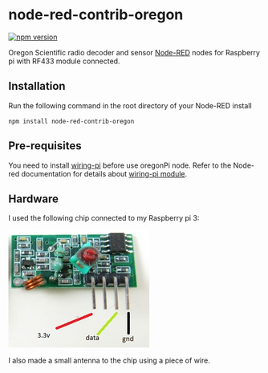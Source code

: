 # node-red-contrib-oregon
[![npm version](https://badge.fury.io/js/node-red-contrib-oregon.svg)](https://badge.fury.io/js/node-red-contrib-oregon)

Oregon Scientific radio decoder and sensor [Node-RED](http://nodered.org/) nodes for Raspberry pi with RF433 module connected.

## Installation
Run the following command in the root directory of your Node-RED install

    npm install node-red-contrib-oregon
## Pre-requisites
You need to install [wiring-pi](https://www.npmjs.com/package/wiring-pi) before use oregonPi node. 
Refer to the Node-red documentation for details about [wiring-pi module](http://nodered.org/docs/hardware/raspberrypi).  

## Hardware

I used the following chip connected to my Raspberry pi 3:
 
 <img alt="" src="rf433.jpg"/>
 
 I also made a small antenna to the chip using a piece of wire.
